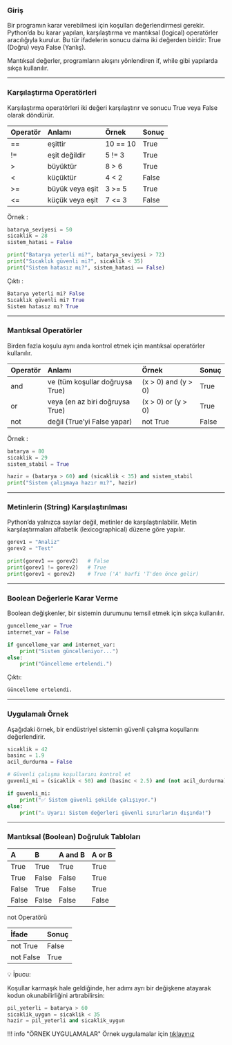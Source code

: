 ### Giriş

Bir programın karar verebilmesi için koşulları değerlendirmesi gerekir.
Python’da bu karar yapıları, karşılaştırma ve mantıksal (logical) operatörler aracılığıyla kurulur.
Bu tür ifadelerin sonucu daima iki değerden biridir: True (Doğru) veya False (Yanlış).

Mantıksal değerler, programların akışını yönlendiren if, while gibi yapılarda sıkça kullanılır.

---

### Karşılaştırma Operatörleri

Karşılaştırma operatörleri iki değeri karşılaştırır ve sonucu True veya False olarak döndürür.


|Operatör            | Anlamı              | Örnek                | Sonuç        |
|:----------------   |:--------------------|:---------------------|:-------------|
| ==                 | eşittir             | 10 == 10             | True         |
| !=                 | eşit değildir       | 5 != 3               | True         |
| >                  | büyüktür            | 8 > 6                | True         |
| <                  | küçüktür            | 4 < 2                | False        |
| >=                 | büyük veya eşit     | 3 >= 5               | True         |
| <=                 | küçük veya eşit     | 7 <= 3               | False        |


Örnek :
```python
batarya_seviyesi = 50
sicaklik = 28
sistem_hatasi = False

print("Batarya yeterli mi?", batarya_seviyesi > 72)
print("Sıcaklık güvenli mi?", sicaklik < 35)
print("Sistem hatasız mı?", sistem_hatasi == False)

```
Çıktı :
```python
Batarya yeterli mi? False
Sıcaklık güvenli mi? True
Sistem hatasız mı? True
```

---

### Mantıksal Operatörler

Birden fazla koşulu aynı anda kontrol etmek için mantıksal operatörler kullanılır.

|Operatör            | Anlamı                           | Örnek                | Sonuç        |
|:----------------   |:---------------------------------|:---------------------|:-------------|
| and                | ve (tüm koşullar doğruysa True)  | (x > 0) and (y > 0)  | True         |
| or                 | veya (en az biri doğruysa True)  | (x > 0) or (y > 0)   | True         |
| not                | değil (True’yi False yapar)      | not True             | False        |

Örnek :

```python
batarya = 80
sicaklik = 29
sistem_stabil = True

hazir = (batarya > 60) and (sicaklik < 35) and sistem_stabil
print("Sistem çalışmaya hazır mı?", hazir)
```

---

### Metinlerin (String) Karşılaştırılması

Python’da yalnızca sayılar değil, metinler de karşılaştırılabilir.
Metin karşılaştırmaları alfabetik (lexicographical) düzene göre yapılır.

```python
gorev1 = "Analiz"
gorev2 = "Test"

print(gorev1 == gorev2)   # False
print(gorev1 != gorev2)   # True
print(gorev1 < gorev2)    # True ('A' harfi 'T'den önce gelir)

```

---


### Boolean Değerlerle Karar Verme

Boolean değişkenler, bir sistemin durumunu temsil etmek için sıkça kullanılır.

```python
guncelleme_var = True
internet_var = False

if guncelleme_var and internet_var:
    print("Sistem güncelleniyor...")
else:
    print("Güncelleme ertelendi.")

```

Çıktı:

```python
Güncelleme ertelendi.
```

---

### Uygulamalı Örnek

Aşağıdaki örnek, bir endüstriyel sistemin güvenli çalışma koşullarını değerlendirir.

```python
sicaklik = 42
basinc = 1.9
acil_durdurma = False

# Güvenli çalışma koşullarını kontrol et
guvenli_mi = (sicaklik < 50) and (basinc < 2.5) and (not acil_durdurma)

if guvenli_mi:
    print("✅ Sistem güvenli şekilde çalışıyor.")
else:
    print("⚠️ Uyarı: Sistem değerleri güvenli sınırların dışında!")

```

---


### Mantıksal (Boolean) Doğruluk Tabloları

| A                    | B       | A and B   | A or B        |
|:---------------------|:--------|:----------|:--------------|
| True                 | True    | True      | True          |
| True                 | False   | False     | True          |
| False                | True    | False     | True          |
| False                | False   | False     | False         |


not Operatörü

| İfade                | Sonuç   |
|:---------------------|:--------|
| not True             | False   |
| not False            | True    |


💡 İpucu:

Koşullar karmaşık hale geldiğinde, her adımı ayrı bir değişkene atayarak kodun okunabilirliğini artırabilirsin:

```python 
pil_yeterli = batarya > 60
sicaklik_uygun = sicaklik < 35
hazir = pil_yeterli and sicaklik_uygun
```


!!! info "ÖRNEK UYGULAMALAR" 
    Örnek uygulamalar için <a href="/python-egitimi-konu-anlatim/assets/logical_booleans.pdf" target="_blank">tıklayınız</a>

